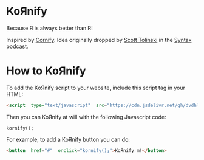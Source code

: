 # KoЯnify

Because Я is always better than R!

Inspired by [Cornify](https://github.com/Cornify/Cornify). Idea originally dropped by [Scott Tolinski](https://github.com/stolinski) in the [Syntax podcast](https://syntax.fm/show/324/typescript-fundamentals).

# How to KoЯnify

To add the KoЯnify script to your website, include this script tag in your HTML:
~~~html
<script  type="text/javascript"  src="https://cdn.jsdelivr.net/gh/dvdhllbrg/kornify/kornify.js"></script>
~~~

Then you can KoЯnify at will with the following Javascript code:

`kornify();`

For example, to add a KoЯnify button you can do:

~~~html
<button  href="#"  onclick="kornify();">KoЯnify m!</button>
~~~